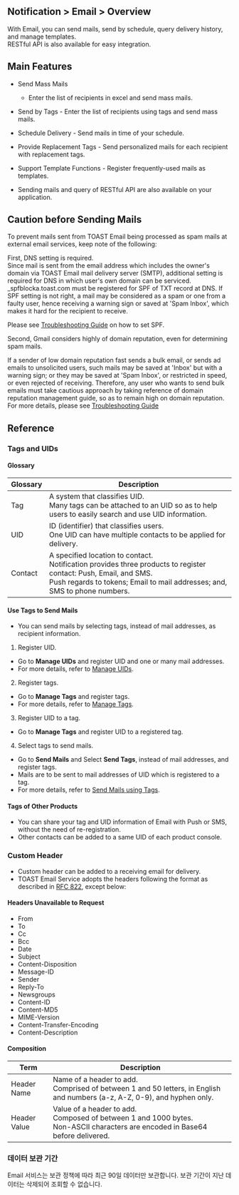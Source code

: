 ## Notification > Email > Overview

With Email, you can send mails, send by schedule, query delivery history, and manage templates. 
<br>RESTful API is also available for easy integration. 

## Main Features

- Send Mass Mails
  - Enter the list of recipients in excel and send mass mails.  
- Send by Tags 
  \-  Enter the list of recipients using tags and send mass mails.
- Schedule Delivery
  \- Send mails in time of your schedule. 
- Provide Replacement Tags 
  \- Send personalized mails for each recipient with replacement tags.
- Support Template Functions 
  \- Register frequently-used mails as templates. 

- Sending mails  and query of RESTful API are also available on your application. 

## Caution before Sending Mails
To prevent mails sent from TOAST Email being processed as spam mails at external email services, keep note of the following: 

First, DNS setting is required. <br/>Since mail is sent from the email address which includes the owner's domain via TOAST Email mail delivery server (SMTP), additional setting is required for DNS in which user's own domain can be serviced. <br/> _spfblocka.toast.com must be registered for SPF of TXT record at DNS. If SPF setting is not right, a mail may be considered as a spam or one from a faulty user, hence receiving a warning sign or saved at 'Spam Inbox', which makes it hard for the recipient to receive. <br>

Please see [Troubleshooting Guide](./troubleshooting-guide/) on how to set SPF. 
   

Second, Gmail considers highly of domain reputation, even for determining spam mails. 

If a sender of low domain reputation fast sends a bulk email, or sends ad emails to unsolicited users,  such mails may be saved at 'Inbox' but with a warning sign; or they may be saved at 'Spam Inbox', or restricted in speed, or even rejected of receiving. Therefore, any user who wants to send bulk emails must take cautious approach by taking reference of domain reputation management guide, so as to remain high on domain reputation.<br>
For more details, please see [Troubleshooting Guide](./troubleshooting-guide/)

## Reference

### Tags and UIDs

#### Glossary
|Glossary| Description |
|---|---|
|Tag|A system that classifies UID. <br>Many tags can be attached to an UID so as to help users to easily search and use UID information.|
|UID|ID (identifier) that classifies users. <br>One UID can have multiple contacts to be applied for delivery. |
|Contact|A specified location to contact. <br>Notification provides three products to register contact: Push, Email, and SMS. <br />Push regards to tokens; Email to mail addresses; and, SMS to phone numbers.|

#### Use Tags to Send Mails 
* You can send mails by selecting tags, instead of mail addresses, as recipient information. 

1. Register UID.

* Go to **Manage UIDs** and register UID and one or many mail addresses. 
* For more details, refer to [Manage UIDs](./console-guide/#uid). 

2. Register tags.

* Go to **Manage Tags** and register tags.
* For more details, refer to [Manage Tags](./console-guide/#_11). 

3.  Register UID to a tag.

* Go to **Manage Tags** and register UID to a registered tag.

4. Select tags to send mails. 

* Go to **Send Mails** and Select **Send Tags**, instead of mail addresses, and register tags. 
* Mails are to be sent to mail addresses of UID which is registered to a tag. 
* For more details, refer to [Send Mails using Tags](./console-guide/#_6).

#### Tags of Other Products 
* You can share your tag and UID information of Email with Push or SMS, without the need of re-registration. 
* Other contacts can be added to a same UID of each product console. 

### Custom Header

* Custom header can be added to a receiving email for delivery. 
* TOAST Email Service adopts the headers following the format as described in [RFC 822](https://www.ietf.org/rfc/rfc0822.txt), except below: 

#### Headers Unavailable to Request

* From
* To
* Cc
* Bcc
* Date
* Subject
* Content-Disposition
* Message-ID
* Sender
* Reply-To
* Newsgroups
* Content-ID
* Content-MD5
* MIME-Version
* Content-Transfer-Encoding
* Content-Description

#### Composition 

| Term | Description |
|---|---|
|Header Name| Name of a header to add. <br>Comprised of between 1 and 50 letters, in English and numbers (a-z, A-Z, 0-9), and hyphen only. |
|Header Value| Value of a header to add. <br>Composed of between 1 and 1000 bytes. <br>Non-ASCII characters are encoded in Base64 before delivered. |

### 데이터 보관 기간
Email 서비스는 보관 정책에 따라 최근 90일 데이터만 보관합니다.
보관 기간이 지난 데이터는 삭제되어 조회할 수 없습니다.
